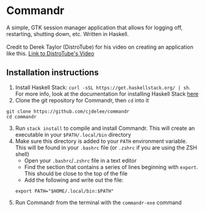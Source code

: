 # Commandr
A simple, GTK session manager application that allows for logging off, restarting, shutting down, etc. Written in Haskell. \
\
Credit to Derek Taylor (DistroTube) for his video on creating an application like this. [Link to DistroTube's Video](https://www.youtube.com/watch?v=ViW-bcNQ6Lc)

## Installation instructions
1. Install Haskell Stack: `curl -sSL https://get.haskellstack.org/ | sh`. For more info, look at the documentation for installing Haskell Stack [here](https://docs.haskellstack.org/en/stable/install_and_upgrade/)
2. Clone the git repository for Commandr, then `cd` into it
```
git clone https://github.com/cjdelee/commandr
cd commandr
```
3. Run `stack install` to compile and install Commandr. This will create an executable in your `$PATH/.local/bin` directory
4. Make sure this directory is added to your `PATH` environment variable. This will be found in your `.bashrc` file (or `.zshrc` if you are using the ZSH shell)
    * Open your `.bashrc`/`.zshrc` file in a text editor
    * Find the section that contains a series of lines beginning with `export`. This should be close to the top of the file
    * Add the following and write out the file:
    ```lang-bash
    export PATH="$HOME/.local/bin:$PATH"
    ```
5. Run Commandr from the terminal with the `commandr-exe` command
